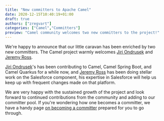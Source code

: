```yaml
---
title: "New committers to Apache Camel"
date: 2020-12-15T10:40:19+01:00
draft: true
authors: ["zregvart"]
categories: ["Camel","Committers"]
preview: "Camel community welcomes two new committers to the project!"
---
```

We're happy to announce that our little caravan has been enriched by two new committers. The Camel project warmly welcomes [Jiri Ondrusek](https://github.com/JiriOndrusek) and [Jeremy Ross](https://github.com/jeremyross).

[Jiri Ondrusek](https://github.com/JiriOndrusek)'s has been contributing to Camel, Camel Spring Boot, and Camel Quarkus for a while now, and [Jeremy Ross](https://github.com/jeremyross) has been doing stellar work on the Salesforce component, his expertise in Salesforce will help us keep up with frequent changes made on that platform.

We are very happy with the sustained growth of the project and look forward to continued contributions from the community and adding to our committer pool. If you're wondering how one becomes a committer, we have a handy page [on becoming a committer](/manual/latest/faq/how-do-i-become-a-committer.html) prepared for you to go through.

